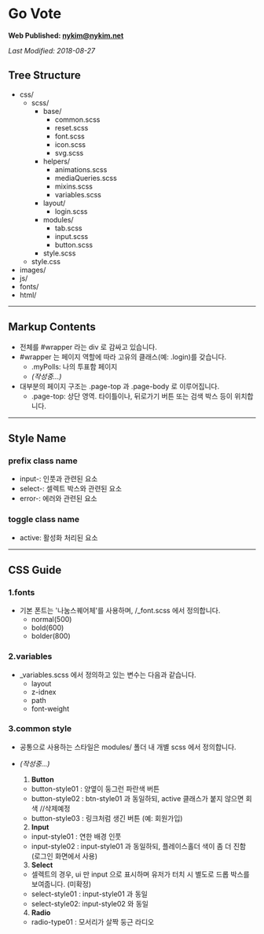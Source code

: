 # Go Vote

**Web Published: nykim@nykim.net**

_Last Modified: 2018-08-27_

## Tree Structure

- css/
  - scss/
    - base/
      - common.scss
      - reset.scss
      - font.scss
      - icon.scss
      - svg.scss
    - helpers/
      - animations.scss
      - mediaQueries.scss
      - mixins.scss
      - variables.scss
    - layout/
      - login.scss
    - modules/
      - tab.scss
      - input.scss
      - button.scss
    - style.scss
  - style.css
- images/
- js/
- fonts/
- html/

---

## Markup Contents

- 전체를 #wrapper 라는 div 로 감싸고 있습니다.
- #wrapper 는 페이지 역할에 따라 고유의 클래스(예: .login)를 갖습니다.
  - .myPolls: 나의 투표함 페이지
  - _(작성중...)_
- 대부분의 페이지 구조는 .page-top 과 .page-body 로 이루어집니다.
  - .page-top: 상단 영역. 타이틀이나, 뒤로가기 버튼 또는 검색 박스 등이 위치합니다.

---

## Style Name

### prefix class name

- input-: 인풋과 관련된 요소
- select-: 셀렉트 박스와 관련된 요소
- error-: 에러와 관련된 요소

### toggle class name

- active: 활성화 처리된 요소

---

## CSS Guide

### 1.fonts

- 기본 폰트는 '나눔스퀘어체'를 사용하며, /\_font.scss 에서 정의합니다.
  - normal(500)
  - bold(600)
  - bolder(800)

### 2.variables

- \_variables.scss 에서 정의하고 있는 변수는 다음과 같습니다.
  - layout
  - z-idnex
  - path
  - font-weight

### 3.common style

- 공통으로 사용하는 스타일은 modules/ 폴더 내 개별 scss 에서 정의합니다.
- _(작성중...)_

  1.  **Button**

  - button-style01 : 양옆이 둥그런 파란색 버튼
  - button-style02 : btn-style01 과 동일하되, active 클래스가 붙지 않으면 회색 //삭제예정
  - button-style03 : 링크처럼 생긴 버튼 (예: 회원가입)

  2.  **Input**

  - input-style01 : 연한 배경 인풋
  - input-style02 : input-style01 과 동일하되, 플레이스홀더 색이 좀 더 진함 (로그인 화면에서 사용)

  3.  **Select**

  - 셀렉트의 경우, ui 만 input 으로 표시하며 유저가 터치 시 별도로 드롭 박스를 보여줍니다. (미확정)

  * select-style01 : input-style01 과 동일
  * select-style02: input-style02 와 동일

  4.  **Radio**

  - radio-type01 : 모서리가 살짝 둥근 라디오
